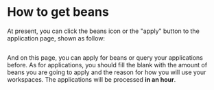 # How to get beans #

At present, you can click the beans icon or the "apply" button to the application page,
 shown as follow:

<img >

And on this page, you can apply for beans or query your applications before.
As for applications, you should fill the blank with the amount of beans you 
are going to apply and the reason for how you will use your workspaces. The 
applications will be processed **in an hour**.

